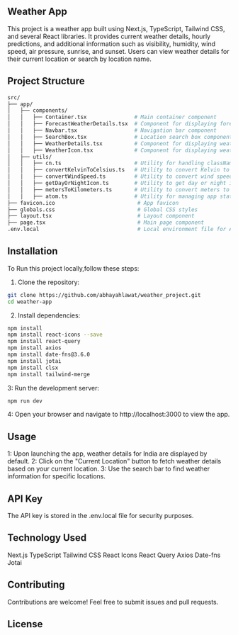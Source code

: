 ## Weather App
This project is a weather app built using Next.js, TypeScript, Tailwind CSS, and several React libraries. It provides current weather details, hourly predictions, and additional information such as visibility, humidity, wind speed, air pressure, sunrise, and sunset. Users can view weather details for their current location or search by location name.
## Project Structure
```bash
src/
├── app/
│   ├── components/
│   │   ├── Container.tsx               # Main container component
│   │   ├── ForecastWeatherDetails.tsx  # Component for displaying forecast details
│   │   ├── Navbar.tsx                  # Navigation bar component
│   │   ├── SearchBox.tsx               # Location search box component
│   │   ├── WeatherDetails.tsx          # Component for displaying weather details
│   │   ├── WeatherIcon.tsx             # Component for displaying weather icons
│   ├── utils/
│   │   ├── cn.ts                       # Utility for handling classNames
│   │   ├── convertKelvinToCelsius.ts   # Utility to convert Kelvin to Celsius
│   │   ├── convertWindSpeed.ts         # Utility to convert wind speed
│   │   ├── getDayOrNightIcon.ts        # Utility to get day or night icon
│   │   ├── metersToKilometers.ts       # Utility to convert meters to kilometers
│   │   ├── atom.ts                     # Utility for managing app state
├── favicon.ico                          # App favicon
├── globals.css                          # Global CSS styles
├── layout.tsx                           # Layout component
├── page.tsx                             # Main page component
.env.local                               # Local environment file for API keys
```
## Installation
To Run this project locally,follow these steps:
1. Clone the repository:
```bash
git clone https://github.com/abhayahlawat/weather_project.git
cd weather-app
```
2. Install dependencies:
```bash
npm install
npm install react-icons --save
npm install react-query
npm install axios
npm install date-fns@3.6.0
npm install jotai
npm install clsx
npm install tailwind-merge
```
3: Run the development server:
```bash
npm run dev
```
4: Open your browser and navigate to http://localhost:3000 to view the app.
## Usage
1: Upon launching the app, weather details for India are displayed by default.
2: Click on the "Current Location" button to fetch weather details based on your current location.
3: Use the search bar to find weather information for specific locations.
## API Key
The API key is stored in the .env.local file for security purposes.
## Technology Used
Next.js
TypeScript
Tailwind CSS
React Icons
React Query
Axios
Date-fns
Jotai
## Contributing
Contributions are welcome! Feel free to submit issues and pull requests.
## License
